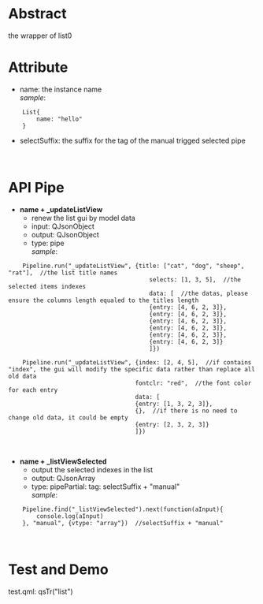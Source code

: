# Abstract
the wrapper of list0  

# Attribute
* name: the instance name  
_sample_:  
```
    List{
        name: "hello"
    }
```  
* selectSuffix: the suffix for the tag of the manual trigged selected pipe  
</br>

# API Pipe
* **name + _updateListView**  
    - renew the list gui by model data  
    - input: QJsonObject  
    - output: QJsonObject  
    - type: pipe  
_sample_:  
```
    Pipeline.run("_updateListView", {title: ["cat", "dog", "sheep", "rat"],  //the list title names
                                        selects: [1, 3, 5],  //the selected items indexes
                                        data: [  //the datas, please ensure the columns length equaled to the titles length
                                        {entry: [4, 6, 2, 3]},  
                                        {entry: [4, 6, 2, 3]},
                                        {entry: [4, 6, 2, 3]},
                                        {entry: [4, 6, 2, 3]},
                                        {entry: [4, 6, 2, 3]},
                                        {entry: [4, 6, 2, 3]}
                                        ]})

    Pipeline.run("_updateListView", {index: [2, 4, 5],  //if contains "index", the gui will modify the specific data rather than replace all old data
                                    fontclr: "red",  //the font color for each entry
                                    data: [
                                    {entry: [1, 3, 2, 3]},
                                    {},  //if there is no need to change old data, it could be empty
                                    {entry: [2, 3, 2, 3]}
                                    ]})
```  
</br>

* **name + _listViewSelected**  
    - output the selected indexes in the list  
    - output: QJsonArray  
    - type: pipePartial: tag: selectSuffix + "manual"  
_sample_:  
```
    Pipeline.find("_listViewSelected").next(function(aInput){
        console.log(aInput)
    }, "manual", {vtype: "array"})  //selectSuffix + "manual"
```  
</br>

# Test and Demo
test.qml: qsTr("list")  
</br>